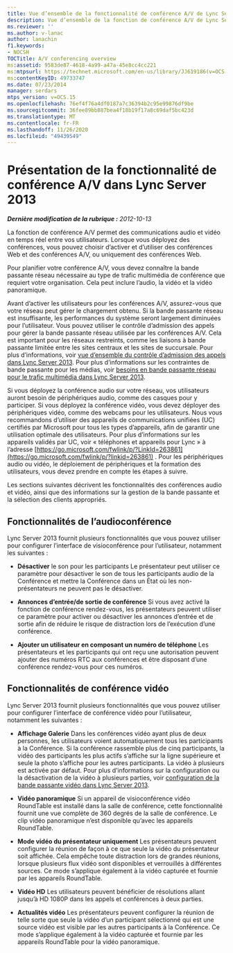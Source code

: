 ```yaml
---
title: Vue d’ensemble de la fonctionnalité de conférence A/V de Lync Server 2013
description: Vue d’ensemble de la fonction de conférence A/V de Lync Server 2013.
ms.reviewer: ''
ms.author: v-lanac
author: lanachin
f1.keywords:
- NOCSH
TOCTitle: A/V conferencing overview
ms:assetid: 9583de87-4618-4a99-a47a-45e8cc4cc221
ms:mtpsurl: https://technet.microsoft.com/en-us/library/JJ619186(v=OCS.15)
ms:contentKeyID: 49733747
ms.date: 07/23/2014
manager: serdars
mtps_version: v=OCS.15
ms.openlocfilehash: 76ef4f76a4df0187a7c36394b2c95e99876df9be
ms.sourcegitcommit: 36fee89bb887bea4f18b19f17a8c69daf5bc423d
ms.translationtype: MT
ms.contentlocale: fr-FR
ms.lasthandoff: 11/26/2020
ms.locfileid: "49439549"
---
```

# <a name="overview-of-av-conferencing-in-lync-server-2013"></a>Présentation de la fonctionnalité de conférence A/V dans Lync Server 2013

<div data-xmlns="http://www.w3.org/1999/xhtml">

<div class="topic" data-xmlns="http://www.w3.org/1999/xhtml" data-msxsl="urn:schemas-microsoft-com:xslt" data-cs="https://msdn.microsoft.com/">

<div data-asp="https://msdn2.microsoft.com/asp">



</div>

<div id="mainSection">

<div id="mainBody">

<span> </span>

_**Dernière modification de la rubrique :** 2012-10-13_

La fonction de conférence A/V permet des communications audio et vidéo en temps réel entre vos utilisateurs. Lorsque vous déployez des conférences, vous pouvez choisir d’activer et d’utiliser des conférences Web et des conférences A/V, ou uniquement des conférences Web.

Pour planifier votre conférence A/V, vous devez connaître la bande passante réseau nécessaire au type de trafic multimédia de conférence que requiert votre organisation. Cela peut inclure l’audio, la vidéo et la vidéo panoramique.

Avant d’activer les utilisateurs pour les conférences A/V, assurez-vous que votre réseau peut gérer le chargement obtenu. Si la bande passante réseau est insuffisante, les performances du système seront largement diminuées pour l’utilisateur. Vous pouvez utiliser le contrôle d’admission des appels pour gérer la bande passante réseau utilisée par les conférences A/V. Cela est important pour les réseaux restreints, comme les liaisons à bande passante limitée entre les sites centraux et les sites de succursale. Pour plus d’informations, voir [vue d’ensemble du contrôle d’admission des appels dans Lync Server 2013](lync-server-2013-overview-of-call-admission-control.md). Pour plus d’informations sur les contraintes de bande passante pour les médias, voir [besoins en bande passante réseau pour le trafic multimédia dans Lync Server 2013](lync-server-2013-network-bandwidth-requirements-for-media-traffic.md).

Si vous déployez la conférence audio sur votre réseau, vos utilisateurs auront besoin de périphériques audio, comme des casques pour y participer. Si vous déployez la conférence vidéo, vous devez déployer des périphériques vidéo, comme des webcams pour les utilisateurs. Nous vous recommandons d’utiliser des appareils de communications unifiées (UC) certifiés par Microsoft pour tous les types d’appareils, afin de garantir une utilisation optimale des utilisateurs. Pour plus d’informations sur les appareils validés par UC, voir « téléphones et appareils pour Lync » à l’adresse [https://go.microsoft.com/fwlink/p/?LinkId=263861](https://go.microsoft.com/fwlink/p/?linkid=263861) . Pour les périphériques audio ou vidéo, le déploiement de périphériques et la formation des utilisateurs, vous devez prendre en compte les étapes à suivre.

Les sections suivantes décrivent les fonctionnalités des conférences audio et vidéo, ainsi que des informations sur la gestion de la bande passante et la sélection des clients appropriés.

<div>

## <a name="audio-conferencing-features"></a>Fonctionnalités de l’audioconférence

Lync Server 2013 fournit plusieurs fonctionnalités que vous pouvez utiliser pour configurer l’interface de visioconférence pour l’utilisateur, notamment les suivantes :

  - **Désactiver**   le son pour les participants   Le présentateur peut utiliser ce paramètre pour désactiver le son de tous les participants audio de la Conférence et mettre la Conférence dans un État où les non-présentateurs ne peuvent pas le désactiver.

  - **Annonces d’entrée/de sortie de conférence**   Si vous avez activé la fonction de conférence rendez-vous, les présentateurs peuvent utiliser ce paramètre pour activer ou désactiver les annonces d’entrée et de sortie afin de réduire le risque de distraction lors de l’exécution d’une conférence.

  - **Ajouter un utilisateur en composant un numéro de téléphone**   Les présentateurs et les participants qui ont reçu une autorisation peuvent ajouter des numéros RTC aux conférences et être disposant d’une conférence rendez-vous pour ces numéros.

</div>

<div>

## <a name="video-conferencing-features"></a>Fonctionnalités de conférence vidéo

Lync Server 2013 fournit plusieurs fonctionnalités que vous pouvez utiliser pour configurer l’interface de conférence vidéo pour l’utilisateur, notamment les suivantes :

  - **Affichage Galerie**   Dans les conférences vidéo ayant plus de deux personnes, les utilisateurs voient automatiquement tous les participants à la Conférence. Si la conférence rassemble plus de cinq participants, la vidéo des participants les plus actifs s’affiche sur la ligne supérieure et seule la photo s’affiche pour les autres participants. La vidéo à plusieurs est activée par défaut. Pour plus d’informations sur la configuration ou la désactivation de la vidéo à plusieurs parties, voir [configuration de la bande passante vidéo dans Lync Server 2013](lync-server-2013-configuring-video-bandwidth.md).

  - **Vidéo panoramique**   Si un appareil de visioconférence vidéo RoundTable est installé dans la salle de conférence, cette fonctionnalité fournit une vue complète de 360 degrés de la salle de conférence. Le clip vidéo panoramique n’est disponible qu’avec les appareils RoundTable.

  - **Mode vidéo du présentateur uniquement**   Les présentateurs peuvent configurer la réunion de façon à ce que seule la vidéo du présentateur soit affichée. Cela empêche toute distraction lors de grandes réunions, lorsque plusieurs flux vidéo sont disponibles et verrouillés à différentes sources. Ce mode s’applique également à la vidéo capturée et fournie par les appareils RoundTable.

  - **Vidéo HD**   Les utilisateurs peuvent bénéficier de résolutions allant jusqu’à HD 1080P dans les appels et conférences à deux parties.

  - **Actualités vidéo**   Les présentateurs peuvent configurer la réunion de telle sorte que seule la vidéo d’un participant sélectionné qui est une source vidéo est visible par les autres participants à la Conférence. Ce mode s’applique également à la vidéo capturée et fournie par les appareils RoundTable pour la vidéo panoramique.

</div>

</div>

<span> </span>

</div>

</div>

</div>

